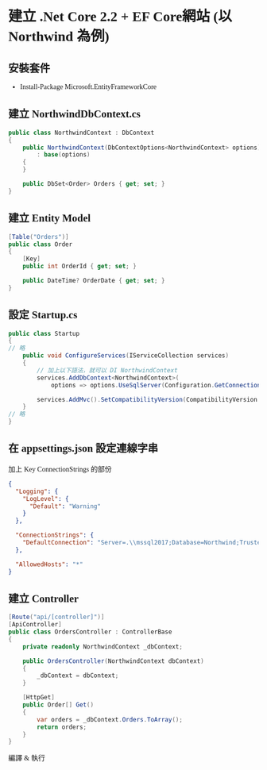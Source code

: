 <font face="微軟正黑體">

# 建立 .Net Core 2.2 + EF Core網站 (以 Northwind 為例)
 
## 安裝套件
- Install-Package Microsoft.EntityFrameworkCore


## 建立 NorthwindDbContext.cs

```csharp
public class NorthwindContext : DbContext
{
    public NorthwindContext(DbContextOptions<NorthwindContext> options)
        : base(options)
    {
    }

    public DbSet<Order> Orders { get; set; }
}
```

## 建立 Entity Model

```csharp
[Table("Orders")]
public class Order
{
    [Key]
    public int OrderId { get; set; }

    public DateTime? OrderDate { get; set; }
}
```

## 設定 Startup.cs

```csharp
public class Startup
{
// 略
    public void ConfigureServices(IServiceCollection services)
    {
        // 加上以下語法，就可以 DI NorthwindContext
        services.AddDbContext<NorthwindContext>(
            options => options.UseSqlServer(Configuration.GetConnectionString("DefaultConnection")));

        services.AddMvc().SetCompatibilityVersion(CompatibilityVersion.Version_2_2);
    }
// 略
}
```

## 在 appsettings.json 設定連線字串 
加上 Key ConnectionStrings 的部份
```json
{
  "Logging": {
    "LogLevel": {
      "Default": "Warning"
    }
  },

  "ConnectionStrings": {
    "DefaultConnection": "Server=.\\mssql2017;Database=Northwind;Trusted_Connection=True;MultipleActiveResultSets=true"
  },

  "AllowedHosts": "*"
}
```

## 建立 Controller

```csharp
[Route("api/[controller]")]
[ApiController]
public class OrdersController : ControllerBase
{
    private readonly NorthwindContext _dbContext;

    public OrdersController(NorthwindContext dbContext)
    {
        _dbContext = dbContext;
    }

    [HttpGet]
    public Order[] Get()
    {
        var orders = _dbContext.Orders.ToArray();
        return orders;
    }
}
```

編譯 & 執行

</font>
